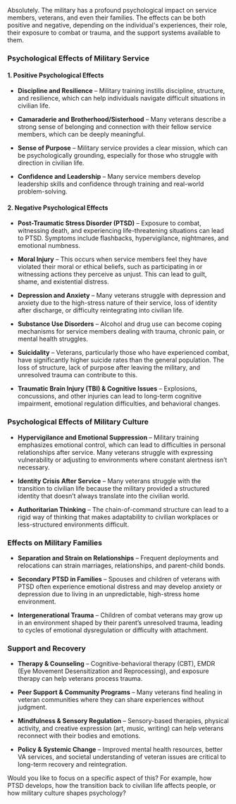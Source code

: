 Absolutely. The military has a profound psychological impact on service members, veterans, and even their families. The effects can be both positive and negative, depending on the individual's experiences, their role, their exposure to combat or trauma, and the support systems available to them.

### **Psychological Effects of Military Service**

#### **1. Positive Psychological Effects**

- **Discipline and Resilience** – Military training instills discipline, structure, and resilience, which can help individuals navigate difficult situations in civilian life.
    
- **Camaraderie and Brotherhood/Sisterhood** – Many veterans describe a strong sense of belonging and connection with their fellow service members, which can be deeply meaningful.
    
- **Sense of Purpose** – Military service provides a clear mission, which can be psychologically grounding, especially for those who struggle with direction in civilian life.
    
- **Confidence and Leadership** – Many service members develop leadership skills and confidence through training and real-world problem-solving.
    

#### **2. Negative Psychological Effects**

- **Post-Traumatic Stress Disorder (PTSD)** – Exposure to combat, witnessing death, and experiencing life-threatening situations can lead to PTSD. Symptoms include flashbacks, hypervigilance, nightmares, and emotional numbness.
    
- **Moral Injury** – This occurs when service members feel they have violated their moral or ethical beliefs, such as participating in or witnessing actions they perceive as unjust. This can lead to guilt, shame, and existential distress.
    
- **Depression and Anxiety** – Many veterans struggle with depression and anxiety due to the high-stress nature of their service, loss of identity after discharge, or difficulty reintegrating into civilian life.
    
- **Substance Use Disorders** – Alcohol and drug use can become coping mechanisms for service members dealing with trauma, chronic pain, or mental health struggles.
    
- **Suicidality** – Veterans, particularly those who have experienced combat, have significantly higher suicide rates than the general population. The loss of structure, lack of purpose after leaving the military, and unresolved trauma can contribute to this.
    
- **Traumatic Brain Injury (TBI) & Cognitive Issues** – Explosions, concussions, and other injuries can lead to long-term cognitive impairment, emotional regulation difficulties, and behavioral changes.
    

### **Psychological Effects of Military Culture**

- **Hypervigilance and Emotional Suppression** – Military training emphasizes emotional control, which can lead to difficulties in personal relationships after service. Many veterans struggle with expressing vulnerability or adjusting to environments where constant alertness isn’t necessary.
    
- **Identity Crisis After Service** – Many veterans struggle with the transition to civilian life because the military provided a structured identity that doesn’t always translate into the civilian world.
    
- **Authoritarian Thinking** – The chain-of-command structure can lead to a rigid way of thinking that makes adaptability to civilian workplaces or less-structured environments difficult.
    

### **Effects on Military Families**

- **Separation and Strain on Relationships** – Frequent deployments and relocations can strain marriages, relationships, and parent-child bonds.
    
- **Secondary PTSD in Families** – Spouses and children of veterans with PTSD often experience emotional distress and may develop anxiety or depression due to living in an unpredictable, high-stress home environment.
    
- **Intergenerational Trauma** – Children of combat veterans may grow up in an environment shaped by their parent’s unresolved trauma, leading to cycles of emotional dysregulation or difficulty with attachment.
    

### **Support and Recovery**

- **Therapy & Counseling** – Cognitive-behavioral therapy (CBT), EMDR (Eye Movement Desensitization and Reprocessing), and exposure therapy can help veterans process trauma.
    
- **Peer Support & Community Programs** – Many veterans find healing in veteran communities where they can share experiences without judgment.
    
- **Mindfulness & Sensory Regulation** – Sensory-based therapies, physical activity, and creative expression (art, music, writing) can help veterans reconnect with their bodies and emotions.
    
- **Policy & Systemic Change** – Improved mental health resources, better VA services, and societal understanding of veteran issues are critical to long-term recovery and reintegration.
    

Would you like to focus on a specific aspect of this? For example, how PTSD develops, how the transition back to civilian life affects people, or how military culture shapes psychology?